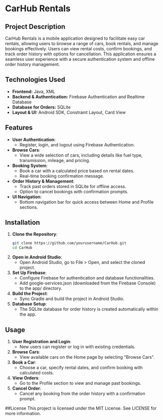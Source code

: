 # CarHub Rentals
## Project Description
CarHub Rentals is a mobile application designed to facilitate easy car rentals, allowing users to browse a range of cars, book rentals, and manage bookings effectively. Users can view rental costs, confirm bookings, and track order history with options for cancellation. This application ensures a seamless user experience with a secure authentication system and offline order history management.

## Technologies Used
- **Frontend:** Java, XML
- **Backend & Authentication:** Firebase Authentication and Realtime Database
- **Database for Orders:** SQLite
- **Layout & UI:** Android SDK, Constraint Layout, Card View

## Features
- **User Authentication**:
  - Register, login, and logout using Firebase Authentication.
- **Browse Cars**:
  - View a wide selection of cars, including details like fuel type, transmission, mileage, and pricing.
- **Booking System**:
  - Book a car with a calculated price based on rental dates.
  - Real-time booking confirmation message.
- **Order History & Management**:
  - Track past orders stored in SQLite for offline access.
  - Option to cancel bookings with confirmation prompts.
- **UI Navigation**:
  - Bottom navigation bar for quick access between Home and Profile sections.
  
## Installation
1. **Clone the Repository**:
   ```bash
   git clone https://github.com/yourusername/CarHub.git
   cd CarHub
2. **Open in Android Studio**:
   - Open Android Studio, go to File > Open, and select the cloned project.
3. **Set Up Firebase**:
   - Configure Firebase for authentication and database functionalities.
   - Add google-services.json (downloaded from the Firebase Console) to the app/ directory.
4. **Build the Project**:
   - Sync Gradle and build the project in Android Studio.
5. **Database Setup**:
   - The SQLite database for order history is created automatically within the app.

## Usage
1. **User Registration and Login**:
   - New users can register or log in with existing credentials.
2. **Browse Cars**:
   - View available cars on the Home page by selecting "Browse Cars".
3. **Book a Car**:
   - Choose a car, specify rental dates, and confirm booking with calculated costs.
4. **View Orders**:
   - Go to the Profile section to view and manage past bookings.
5. **Cancel Order**:
   - Cancel any booking from the order history with a confirmation prompt.

##License
This project is licensed under the MIT License. See LICENSE for more information.

